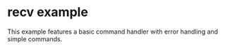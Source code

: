 # recv example
This example features a basic command handler with error handling and simple commands.